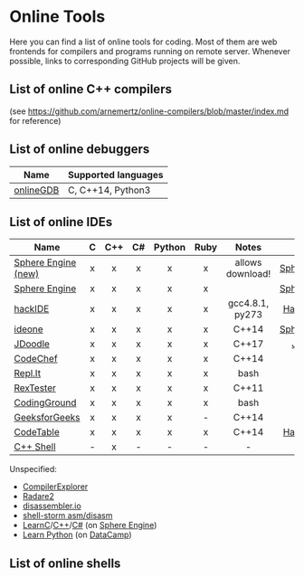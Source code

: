# Online Tools

Here you can find a list of online tools for coding. Most of them are web frontends for compilers and programs running on remote server. Whenever possible, links to corresponding GitHub projects will be given. 

## List of online C++ compilers
(see https://github.com/arnemertz/online-compilers/blob/master/index.md for reference)

## List of online debuggers
| Name | Supported languages |
|------|---------------------|
| [onlineGDB](https://www.onlinegdb.com)| C, C++14, Python3 |

## List of online IDEs

| Name | C | C++ | C# | Python | Ruby | Notes | API | Terminal | GitHub |
|------|:-:|:---:|:--:|:------:|:----:|:-----:|:---:|:--------:|:------:|
| [Sphere Engine (new)](https://ide.sphere-engine.com) |x|x|x|x|x|allows download!|[SphereEngine](https://developer.sphere-engine.com/api/compilers)|x|-|
| [Sphere Engine](https://sphere-engine.com/demo/1-online-compiler) |x|x|x|x|x||[SphereEngine](https://developer.sphere-engine.com/api/compilers)|-|-|
| [hackIDE](http://hackide.herokuapp.com) |x|x|x|x|x| gcc4.8.1, py273|[HackerEarth](https://www.hackerearth.com/docs/api/developers/code/v3/)|-|[src](https://github.com/sahildua2305/hackIDE) / [zip](https://github.com/sahildua2305/hackIDE/archive/master.zip) |
| [ideone](https://ideone.com) |x|x|x|x|x|C++14|[SphereEngine](https://developer.sphere-engine.com/api/compilers)|-|-|
| [JDoodle](https://www.jdoodle.com) |x|x|x|x|x|C++17|[JDoodle](https://www.jdoodle.com/compiler-api)|-|-|
| [CodeChef](https://www.codechef.com/ide) |x|x|x|x|x|C++14|-|-|-|
| [Repl.It](https://repl.it) |x|x|x|x|x|bash|-|x|-|
| [RexTester](http://rextester.com) |x|x|x|x|x|C++11|POST|-|-|
| [CodingGround](https://www.tutorialspoint.com/codingground.htm) |x|x|x|x|x|bash|-|-|-|
| [GeeksforGeeks](https://ide.geeksforgeeks.org) |x|x|x|x|-|C++14|-|-|-|
| [CodeTable](https://code.hackerearth.com) |x|x|x|x|x|C++14|[HackerEarth](https://www.hackerearth.com/docs/api/developers/code/v3/)|-|-|
| [C++ Shell](http://cpp.sh) |-|x|-|-|-|-|-|-|-|

Unspecified:

* [CompilerExplorer](https://godbolt.org)
* [Radare2](http://cloud.radare.org/enyo)
* [disassembler.io](http://disassembler.io)
* [shell-storm asm/disasm](http://shell-storm.org/online/Online-Assembler-and-Disassembler/)
* [LearnC](https://www.learn-c.org)/[C++](https://www.learn-cpp.org)/[C#](https://www.learncs.org) (on [Sphere Engine](https://sphere-engine.com))
* [Learn Python](https://www.learnpython.org) (on [DataCamp](https://www.datacamp.com))

## List of online shells


